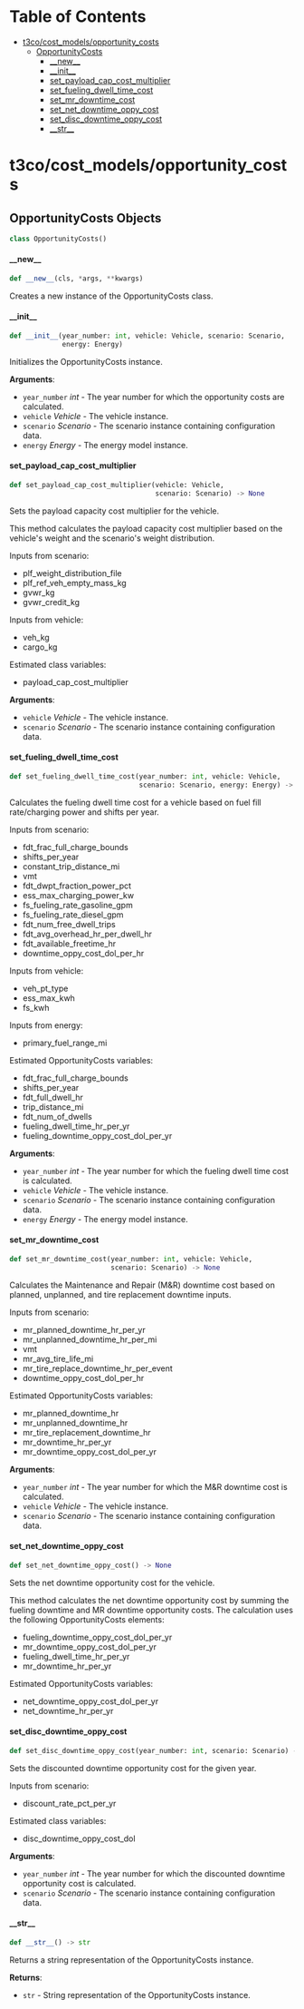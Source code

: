 # Table of Contents

* [t3co/cost\_models/opportunity\_costs](#t3co/cost_models/opportunity_costs)
  * [OpportunityCosts](#t3co/cost_models/opportunity_costs.OpportunityCosts)
    * [\_\_new\_\_](#t3co/cost_models/opportunity_costs.OpportunityCosts.__new__)
    * [\_\_init\_\_](#t3co/cost_models/opportunity_costs.OpportunityCosts.__init__)
    * [set\_payload\_cap\_cost\_multiplier](#t3co/cost_models/opportunity_costs.OpportunityCosts.set_payload_cap_cost_multiplier)
    * [set\_fueling\_dwell\_time\_cost](#t3co/cost_models/opportunity_costs.OpportunityCosts.set_fueling_dwell_time_cost)
    * [set\_mr\_downtime\_cost](#t3co/cost_models/opportunity_costs.OpportunityCosts.set_mr_downtime_cost)
    * [set\_net\_downtime\_oppy\_cost](#t3co/cost_models/opportunity_costs.OpportunityCosts.set_net_downtime_oppy_cost)
    * [set\_disc\_downtime\_oppy\_cost](#t3co/cost_models/opportunity_costs.OpportunityCosts.set_disc_downtime_oppy_cost)
    * [\_\_str\_\_](#t3co/cost_models/opportunity_costs.OpportunityCosts.__str__)

<a id="t3co/cost_models/opportunity_costs"></a>

# t3co/cost\_models/opportunity\_costs

<a id="t3co/cost_models/opportunity_costs.OpportunityCosts"></a>

## OpportunityCosts Objects

```python
class OpportunityCosts()
```

<a id="t3co/cost_models/opportunity_costs.OpportunityCosts.__new__"></a>

#### \_\_new\_\_

```python
def __new__(cls, *args, **kwargs)
```

Creates a new instance of the OpportunityCosts class.

<a id="t3co/cost_models/opportunity_costs.OpportunityCosts.__init__"></a>

#### \_\_init\_\_

```python
def __init__(year_number: int, vehicle: Vehicle, scenario: Scenario,
             energy: Energy)
```

Initializes the OpportunityCosts instance.

**Arguments**:

- `year_number` _int_ - The year number for which the opportunity costs are calculated.
- `vehicle` _Vehicle_ - The vehicle instance.
- `scenario` _Scenario_ - The scenario instance containing configuration data.
- `energy` _Energy_ - The energy model instance.

<a id="t3co/cost_models/opportunity_costs.OpportunityCosts.set_payload_cap_cost_multiplier"></a>

#### set\_payload\_cap\_cost\_multiplier

```python
def set_payload_cap_cost_multiplier(vehicle: Vehicle,
                                    scenario: Scenario) -> None
```

Sets the payload capacity cost multiplier for the vehicle.

This method calculates the payload capacity cost multiplier based on the vehicle's weight and the scenario's weight distribution.

Inputs from scenario:
- plf_weight_distribution_file
- plf_ref_veh_empty_mass_kg
- gvwr_kg
- gvwr_credit_kg

Inputs from vehicle:
- veh_kg
- cargo_kg

Estimated class variables:
- payload_cap_cost_multiplier

**Arguments**:

- `vehicle` _Vehicle_ - The vehicle instance.
- `scenario` _Scenario_ - The scenario instance containing configuration data.

<a id="t3co/cost_models/opportunity_costs.OpportunityCosts.set_fueling_dwell_time_cost"></a>

#### set\_fueling\_dwell\_time\_cost

```python
def set_fueling_dwell_time_cost(year_number: int, vehicle: Vehicle,
                                scenario: Scenario, energy: Energy) -> None
```

Calculates the fueling dwell time cost for a vehicle based on fuel fill rate/charging power and shifts per year.

Inputs from scenario:
- fdt_frac_full_charge_bounds
- shifts_per_year
- constant_trip_distance_mi
- vmt
- fdt_dwpt_fraction_power_pct
- ess_max_charging_power_kw
- fs_fueling_rate_gasoline_gpm
- fs_fueling_rate_diesel_gpm
- fdt_num_free_dwell_trips
- fdt_avg_overhead_hr_per_dwell_hr
- fdt_available_freetime_hr
- downtime_oppy_cost_dol_per_hr

Inputs from vehicle:
- veh_pt_type
- ess_max_kwh
- fs_kwh

Inputs from energy:
- primary_fuel_range_mi

Estimated OpportunityCosts variables:
- fdt_frac_full_charge_bounds
- shifts_per_year
- fdt_full_dwell_hr
- trip_distance_mi
- fdt_num_of_dwells
- fueling_dwell_time_hr_per_yr
- fueling_downtime_oppy_cost_dol_per_yr

**Arguments**:

- `year_number` _int_ - The year number for which the fueling dwell time cost is calculated.
- `vehicle` _Vehicle_ - The vehicle instance.
- `scenario` _Scenario_ - The scenario instance containing configuration data.
- `energy` _Energy_ - The energy model instance.

<a id="t3co/cost_models/opportunity_costs.OpportunityCosts.set_mr_downtime_cost"></a>

#### set\_mr\_downtime\_cost

```python
def set_mr_downtime_cost(year_number: int, vehicle: Vehicle,
                         scenario: Scenario) -> None
```

Calculates the Maintenance and Repair (M&R) downtime cost based on planned, unplanned, and tire replacement downtime inputs.

Inputs from scenario:
- mr_planned_downtime_hr_per_yr
- mr_unplanned_downtime_hr_per_mi
- vmt
- mr_avg_tire_life_mi
- mr_tire_replace_downtime_hr_per_event
- downtime_oppy_cost_dol_per_hr

Estimated OpportunityCosts variables:
- mr_planned_downtime_hr
- mr_unplanned_downtime_hr
- mr_tire_replacement_downtime_hr
- mr_downtime_hr_per_yr
- mr_downtime_oppy_cost_dol_per_yr

**Arguments**:

- `year_number` _int_ - The year number for which the M&R downtime cost is calculated.
- `vehicle` _Vehicle_ - The vehicle instance.
- `scenario` _Scenario_ - The scenario instance containing configuration data.

<a id="t3co/cost_models/opportunity_costs.OpportunityCosts.set_net_downtime_oppy_cost"></a>

#### set\_net\_downtime\_oppy\_cost

```python
def set_net_downtime_oppy_cost() -> None
```

Sets the net downtime opportunity cost for the vehicle.

This method calculates the net downtime opportunity cost by summing the fueling downtime and MR downtime opportunity costs.
The calculation uses the following OpportunityCosts elements:
- fueling_downtime_oppy_cost_dol_per_yr
- mr_downtime_oppy_cost_dol_per_yr
- fueling_dwell_time_hr_per_yr
- mr_downtime_hr_per_yr

Estimated OpportunityCosts variables:
- net_downtime_oppy_cost_dol_per_yr
- net_downtime_hr_per_yr

<a id="t3co/cost_models/opportunity_costs.OpportunityCosts.set_disc_downtime_oppy_cost"></a>

#### set\_disc\_downtime\_oppy\_cost

```python
def set_disc_downtime_oppy_cost(year_number: int, scenario: Scenario) -> None
```

Sets the discounted downtime opportunity cost for the given year.

Inputs from scenario:
- discount_rate_pct_per_yr

Estimated class variables:
- disc_downtime_oppy_cost_dol

**Arguments**:

- `year_number` _int_ - The year number for which the discounted downtime opportunity cost is calculated.
- `scenario` _Scenario_ - The scenario instance containing configuration data.

<a id="t3co/cost_models/opportunity_costs.OpportunityCosts.__str__"></a>

#### \_\_str\_\_

```python
def __str__() -> str
```

Returns a string representation of the OpportunityCosts instance.

**Returns**:

- `str` - String representation of the OpportunityCosts instance.


